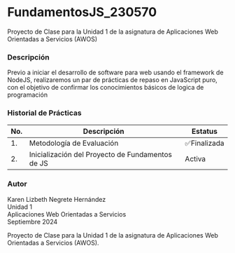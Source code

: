 # FundamentosJS_230570

Proyecto de Clase para la Unidad 1 de la asignatura de Aplicaciones Web Orientadas a Servicios (AWOS)



### Descripción
Previo a iniciar el desarrollo de software para web usando el framework de NodeJS, realizaremos un par de prácticas de repaso en JavaScript puro, con el objetivo de confirmar los conocimientos básicos de logica de programación 

### Historial de Prácticas

|No.|Descripción|Estatus|
|--|--|--|
|1.|Metodología de Evaluación| ✅Finalizada|
|2.|Inicialización del Proyecto de Fundamentos de JS|Activa|

### Autor
Karen Lizbeth Negrete Hernández <br>
Unidad 1  <br>
Aplicaciones Web Orientadas a Servicios  <br>
Septiembre 2024 <br>

Proyecto de Clase para la Unidad 1 de la asignatura de Aplicaciones Web Orientadas a Servicios (AWOS).
